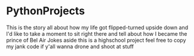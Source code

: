 # PythonProjects
This is the story all about how my life got flipped-turned upside down and I'd like to take a moment to sit right there and tell about how I became the prince of 
Bel Air
Jokes aside this is a highschool project feel free to copy my jank code if y'all wanna drone and shoot at stuff
